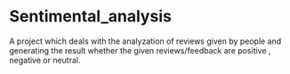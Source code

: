 # Sentimental_analysis
A project which deals with the analyzation of reviews given by people and generating the result whether the given reviews/feedback are positive , negative or neutral.
